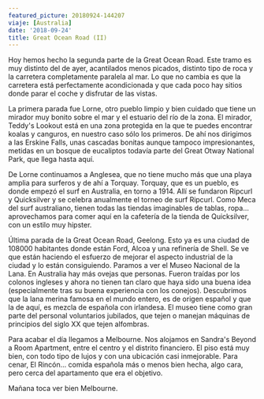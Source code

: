 ```yaml
---
featured_picture: 20180924-144207
viaje: [Australia]
date: '2018-09-24'
title: Great Ocean Road (II)
---
```

Hoy hemos hecho la segunda parte de la Great Ocean Road. Este tramo es muy distinto del de ayer, acantilados menos picados, distinto tipo de roca y la carretera completamente paralela al mar. Lo que no cambia es que la carretera está perfectamente acondicionada y que cada poco hay sitios donde parar el coche y disfrutar de las vistas. 

La primera parada fue Lorne, otro pueblo limpio y bien cuidado que tiene un mirador muy bonito sobre el mar y el estuario del río de la zona. El mirador, Teddy's Lookout está en una zona protegida en la que te puedes encontrar koalas y canguros, en nuestro caso sólo los primeros. De ahí nos dirigimos a las Erskine Falls, unas cascadas bonitas aunque tampoco impresionantes, metidas en un bosque de eucaliptos todavía parte del Great Otway National Park, que llega hasta aquí.

De Lorne continuamos a Anglesea, que no tiene mucho más que una playa amplia para surferos y de ahí a Torquay. Torquay, que es un pueblo, es donde empezó el surf en Australia, en torno a 1914. Allí se fundaron Ripcurl y Quicksilver y se celebra anualmente el torneo de surf Ripcurl. Como Meca del surf australiano, tienen todas las tiendas imaginables de tablas, ropa... aprovechamos para comer aquí en la cafetería de la tienda de Quicksilver, con un estilo muy hipster.  

Última parada de la Great Ocean Road, Geelong. Esto ya es una ciudad de 108000 habitantes donde están Ford, Alcoa y una refinería de Shell. Se ve que están haciendo el esfuerzo de mejorar el aspecto industrial de la ciudad y lo están consiguiendo. Paramos a ver el Museo Nacional de la Lana. En Australia hay más ovejas que personas. Fueron traídas por los colonos ingleses y ahora no tienen tan claro que haya sido una buena idea (especialmente tras su buena experiencia con los conejos). Descubrimos que la lana merina famosa en el mundo entero, es de origen español y que la de aquí, es mezcla de española con irlandesa. El museo tiene como gran parte del personal voluntarios jubilados, que tejen o manejan máquinas de principios del siglo XX que tejen alfombras.

Para acabar el día llegamos a Melbourne. Nos alojamos en Sandra's Beyond a Room Apartment, entre el centro y el distrito financiero. El piso está muy bien, con todo tipo de lujos y con una ubicación casi inmejorable. Para cenar, El Rincón... comida española más o menos bien hecha, algo cara, pero cerca del apartamento que era el objetivo.

Mañana toca ver bien Melbourne. 

